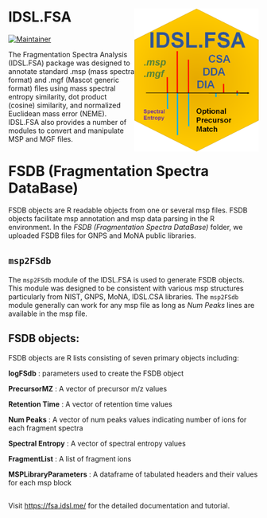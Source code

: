 # IDSL.FSA <img src='FSA_educational_files/Figures/IDSL.FSA-logo.png' width="250px" align="right" />

<!-- badges: start -->
[![Maintainer](https://img.shields.io/badge/maintainer-Sadjad_Fakouri_Baygi-blue)](https://github.com/sajfb)
<!-- badges: end -->

The Fragmentation Spectra Analysis (IDSL.FSA) package was designed to annotate standard .msp (mass spectra format) and .mgf (Mascot generic format) files using mass spectral entropy similarity, dot product (cosine) similarity, and normalized Euclidean mass error (NEME). IDSL.FSA also provides a number of modules to convert and manipulate MSP and MGF files.

# FSDB (Fragmentation Spectra DataBase)
FSDB objects are R readable objects from one or several msp files. FSDB objects facilitate msp annotation and msp data parsing in the R environment. In the *FSDB (Fragmentation Spectra DataBase)* folder, we uploaded FSDB files for GNPS and MoNA public libraries.

## `msp2FSdb`
The `msp2FSdb` module of the IDSL.FSA is used to generate FSDB objects. This module was designed to be consistent with various msp structures particularly from NIST, GNPS, MoNA, IDSL.CSA libraries. The `msp2FSdb` module generally can work for any msp file as long as *Num Peaks* lines are available in the msp file.

## FSDB objects:
FSDB objects are R lists consisting of seven primary objects including:

**logFSdb** : parameters used to create the FSDB object

**PrecursorMZ** : A vector of precursor m/z values

**Retention Time** : A vector of retention time values

**Num Peaks** : A vector of num peaks values indicating number of ions for each fragment spectra

**Spectral Entropy** : A vector of spectral entropy values

**FragmentList** : A list of fragment ions

**MSPLibraryParameters** : A dataframe of tabulated headers and their values for each msp block

##
Visit https://fsa.idsl.me/ for the detailed documentation and tutorial.
